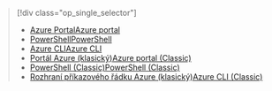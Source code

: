 > [!div class="op_single_selector"]
> * [<span data-ttu-id="241c7-101">Azure Portal</span><span class="sxs-lookup"><span data-stu-id="241c7-101">Azure portal</span></span>](../articles/virtual-network/virtual-networks-static-private-ip-arm-pportal.md)
> * [<span data-ttu-id="241c7-102">PowerShell</span><span class="sxs-lookup"><span data-stu-id="241c7-102">PowerShell</span></span>](../articles/virtual-network/virtual-networks-static-private-ip-arm-ps.md)
> * [<span data-ttu-id="241c7-103">Azure CLI</span><span class="sxs-lookup"><span data-stu-id="241c7-103">Azure CLI</span></span>](../articles/virtual-network/virtual-networks-static-private-ip-arm-cli.md)
> * [<span data-ttu-id="241c7-104">Portál Azure (klasický)</span><span class="sxs-lookup"><span data-stu-id="241c7-104">Azure portal (Classic)</span></span>](../articles/virtual-network/virtual-networks-static-private-ip-classic-pportal.md)
> * [<span data-ttu-id="241c7-105">PowerShell (Classic)</span><span class="sxs-lookup"><span data-stu-id="241c7-105">PowerShell (Classic)</span></span>](../articles/virtual-network/virtual-networks-static-private-ip-classic-ps.md)
> * [<span data-ttu-id="241c7-106">Rozhraní příkazového řádku Azure (klasický)</span><span class="sxs-lookup"><span data-stu-id="241c7-106">Azure CLI (Classic)</span></span>](../articles/virtual-network/virtual-networks-static-private-ip-classic-cli.md)
